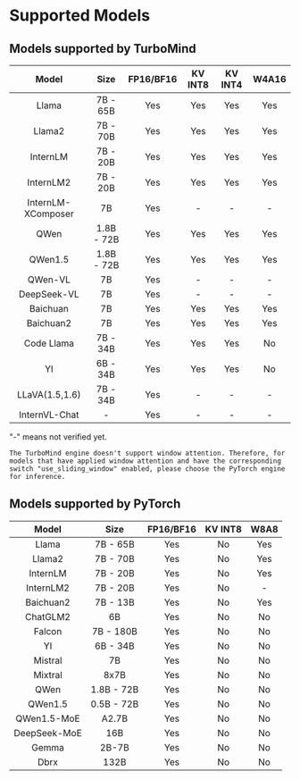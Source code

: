 # Supported Models

## Models supported by TurboMind

|       Model        |    Size    | FP16/BF16 | KV INT8 | KV INT4 | W4A16 |
| :----------------: | :--------: | :-------: | :-----: | :-----: | :---: |
|       Llama        |  7B - 65B  |    Yes    |   Yes   |   Yes   |  Yes  |
|       Llama2       |  7B - 70B  |    Yes    |   Yes   |   Yes   |  Yes  |
|      InternLM      |  7B - 20B  |    Yes    |   Yes   |   Yes   |  Yes  |
|     InternLM2      |  7B - 20B  |    Yes    |   Yes   |   Yes   |  Yes  |
| InternLM-XComposer |     7B     |    Yes    |    -    |    -    |   -   |
|        QWen        | 1.8B - 72B |    Yes    |   Yes   |   Yes   |  Yes  |
|      QWen1.5       | 1.8B - 72B |    Yes    |   Yes   |   Yes   |  Yes  |
|      QWen-VL       |     7B     |    Yes    |    -    |    -    |   -   |
|    DeepSeek-VL     |     7B     |    Yes    |    -    |    -    |   -   |
|      Baichuan      |     7B     |    Yes    |   Yes   |   Yes   |  Yes  |
|     Baichuan2      |     7B     |    Yes    |   Yes   |   Yes   |  Yes  |
|     Code Llama     |  7B - 34B  |    Yes    |   Yes   |   Yes   |  No   |
|         YI         |  6B - 34B  |    Yes    |   Yes   |   Yes   |  No   |
|   LLaVA(1.5,1.6)   |  7B - 34B  |    Yes    |    -    |    -    |   -   |
|   InternVL-Chat    |     -      |    Yes    |    -    |    -    |   -   |

"-" means not verified yet.

```{note}
The TurboMind engine doesn't support window attention. Therefore, for models that have applied window attention and have the corresponding switch "use_sliding_window" enabled, please choose the PyTorch engine for inference.
```

## Models supported by PyTorch

|    Model     |    Size    | FP16/BF16 | KV INT8 | W8A8 |
| :----------: | :--------: | :-------: | :-----: | :--: |
|    Llama     |  7B - 65B  |    Yes    |   No    | Yes  |
|    Llama2    |  7B - 70B  |    Yes    |   No    | Yes  |
|   InternLM   |  7B - 20B  |    Yes    |   No    | Yes  |
|  InternLM2   |  7B - 20B  |    Yes    |   No    |  -   |
|  Baichuan2   |  7B - 13B  |    Yes    |   No    | Yes  |
|   ChatGLM2   |     6B     |    Yes    |   No    |  No  |
|    Falcon    | 7B - 180B  |    Yes    |   No    |  No  |
|      YI      |  6B - 34B  |    Yes    |   No    |  No  |
|   Mistral    |     7B     |    Yes    |   No    |  No  |
|   Mixtral    |    8x7B    |    Yes    |   No    |  No  |
|     QWen     | 1.8B - 72B |    Yes    |   No    |  No  |
|   QWen1.5    | 0.5B - 72B |    Yes    |   No    |  No  |
| QWen1.5-MoE  |   A2.7B    |    Yes    |   No    |  No  |
| DeepSeek-MoE |    16B     |    Yes    |   No    |  No  |
|    Gemma     |   2B-7B    |    Yes    |   No    |  No  |
|     Dbrx     |    132B    |    Yes    |   No    |  No  |
